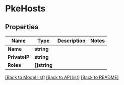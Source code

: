 # PkeHosts

## Properties

Name | Type | Description | Notes
------------ | ------------- | ------------- | -------------
**Name** | **string** |  | 
**PrivateIP** | **string** |  | 
**Roles** | **[]string** |  | 

[[Back to Model list]](../README.md#documentation-for-models) [[Back to API list]](../README.md#documentation-for-api-endpoints) [[Back to README]](../README.md)


